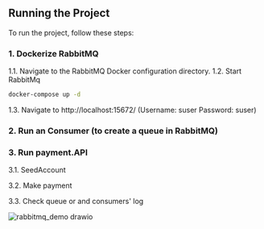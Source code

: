 ## Running the Project

To run the project, follow these steps:

### 1. Dockerize RabbitMQ

1.1. Navigate to the RabbitMQ Docker configuration directory.
1.2. Start RabbitMq
```bash
docker-compose up -d
```
1.3. Navigate to http://localhost:15672/ (Username: suser Password: suser)

### 2. Run an Consumer (to create a queue in RabbitMQ)

### 3. Run payment.API
3.1. SeedAccount

3.2. Make payment

3.3. Check queue or and consumers' log

![rabbitmq_demo drawio](https://github.com/user-attachments/assets/1da1eead-f0ec-4243-bfc2-414a8d61b5df)
